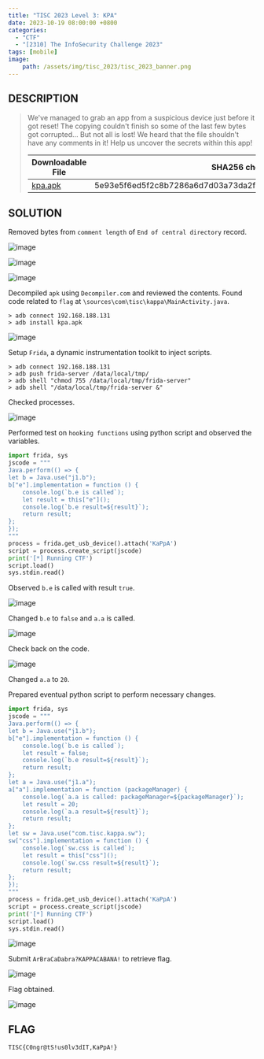```yaml
---
title: "TISC 2023 Level 3: KPA"
date: 2023-10-19 08:00:00 +0800
categories:
  - "CTF"
  - "[2310] The InfoSecurity Challenge 2023"
tags: [mobile]
image:
    path: /assets/img/tisc_2023/tisc_2023_banner.png
---
```

## DESCRIPTION
>We've managed to grab an app from a suspicious device just before it got reset! The copying couldn't finish so some of the last few bytes got corrupted... But not all is lost! We heard that the file shouldn't have any comments in it! Help us uncover the secrets within this app!
>
>| Downloadable File | SHA256 checksum |
>| --- | --- |
>| [kpa.apk](/assets/img/tisc_2023/level_3/kpa.apk) | 5e93e5f6ed5f2c8b7286a6d7d03a73da2f75d8999c33be6a5e97bc425cacb497 |

## SOLUTION

Removed bytes from `comment length` of `End of central directory` record.

![image](/assets/img/tisc_2023/level_3/3c655359ebb7b23f2756ceaaaf45838bb33f9f8cc162668a2b77860f4af70439.png)  

![image](/assets/img/tisc_2023/level_3/ca672356ae3ba0f4d39d8f0a03da673aff6e614f0d3a88955c3c40ff45d29ab9.png)  

![image](/assets/img/tisc_2023/level_3/d66354ecd49d79892e1032fcffd8a90897626488a5e90983b9d413e9a798cffd.png)  

Decompiled `apk` using `Decompiler.com` and reviewed the contents. Found code related to `flag` at `\sources\com\tisc\kappa\MainActivity.java`.

```
> adb connect 192.168.188.131
> adb install kpa.apk
```

![image](/assets/img/tisc_2023/level_3/d828117c3b1d0eae26ffdc7cb63828a6d073919d8d5750898dc579eb62e5fb91.png)  

Setup `Frida`, a dynamic instrumentation toolkit to inject scripts.

```
> adb connect 192.168.188.131
> adb push frida-server /data/local/tmp/
> adb shell "chmod 755 /data/local/tmp/frida-server"
> adb shell "/data/local/tmp/frida-server &"
```

Checked processes.

![image](/assets/img/tisc_2023/level_3/af7df56d7808390b0507cb30d1a8d19eee14c58554b28254cae49a84046ce8ce.png)  

Performed test on `hooking functions` using python script and observed the variables.

```python
import frida, sys
jscode = """
Java.perform(() => {
let b = Java.use("j1.b");
b["e"].implementation = function () {
    console.log(`b.e is called`);
    let result = this["e"]();
    console.log(`b.e result=${result}`);
    return result;
};
});
"""
process = frida.get_usb_device().attach('KaPpA')
script = process.create_script(jscode)
print('[*] Running CTF')
script.load()
sys.stdin.read()
```

Observed `b.e` is called with result `true`.

![image](/assets/img/tisc_2023/level_3/097d5ceb18fea5a43067853f248c18f7fee2b4d58e7456bad0dad024be2c80a3.png)  

Changed `b.e` to `false` and `a.a` is called.

![image](/assets/img/tisc_2023/level_3/a60ec0d160c8f2261e59832b2728483ea25eafed443fce042e46dfc37906417c.png)  

Check back on the code.

![image](/assets/img/tisc_2023/level_3/c2f61b1b101b4ac5c09ef2edb9ad20f6209956dd88b70f48fb72cbec68c09785.png)  

Changed `a.a` to `20`.

Prepared eventual python script to perform necessary changes.

```python
import frida, sys
jscode = """
Java.perform(() => {
let b = Java.use("j1.b");
b["e"].implementation = function () {
    console.log(`b.e is called`);
    let result = false;
    console.log(`b.e result=${result}`);
    return result;
};
let a = Java.use("j1.a");
a["a"].implementation = function (packageManager) {
    console.log(`a.a is called: packageManager=${packageManager}`);
    let result = 20;
    console.log(`a.a result=${result}`);
    return result;
};
let sw = Java.use("com.tisc.kappa.sw");
sw["css"].implementation = function () {
    console.log(`sw.css is called`);
    let result = this["css"]();
    console.log(`sw.css result=${result}`);
    return result;
};
});
"""
process = frida.get_usb_device().attach('KaPpA')
script = process.create_script(jscode)
print('[*] Running CTF')
script.load()
sys.stdin.read()
```

![image](/assets/img/tisc_2023/level_3/c335a25596a5183552295790a8d9dba1f19aef62fea13380085473138e7d5c40.png)  

Submit `ArBraCaDabra?KAPPACABANA!` to retrieve flag.

![image](/assets/img/tisc_2023/level_3/2f2f5339df6ca9bfce4c0c0120410da69a5c13e51a3ee9fb7a71dc4cec6a4755.png)  

Flag obtained.

![image](/assets/img/tisc_2023/level_3/66394c8bb0ec850941458cda7b1954c3646d630af5df6ecd8ec43e916386e962.png)  

## FLAG
`TISC{C0ngr@tS!us0lv3dIT,KaPpA!}`